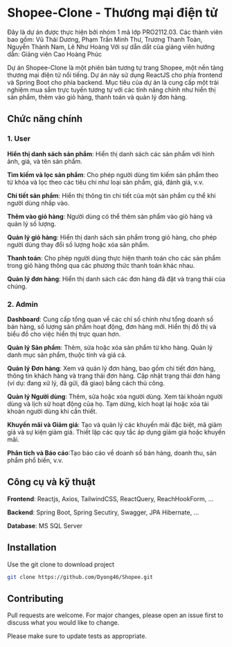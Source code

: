 # Shopee-Clone - Thương mại điện tử

Đây là dự án được thực hiện bởi nhóm 1 mã lớp PRO2112.03.
Các thành viên bao gồm: Vũ Thái Dương, Phạm Trần Minh Thư, Trương Thanh Toàn, Nguyễn Thành Nam, Lê Như Hoàng
Với sự dẫn dắt của giảng viên hướng dẫn: Giảng viên Cao Hoàng Phúc

Dự án Shopee-Clone là một phiên bản tương tự trang Shopee, một nền tảng thương mại điện tử nổi tiếng. Dự án này sử dụng ReactJS cho phía frontend và Spring Boot cho phía backend. Mục tiêu của dự án là cung cấp một trải nghiệm mua sắm trực tuyến tương tự với các tính năng chính như hiển thị sản phẩm, thêm vào giỏ hàng, thanh toán và quản lý đơn hàng.

## Chức năng chính

### 1. User

**Hiển thị danh sách sản phẩm**: Hiển thị danh sách các sản phẩm với hình ảnh, giá, và tên sản phẩm.

**Tìm kiếm và lọc sản phẩm**: Cho phép người dùng tìm kiếm sản phẩm theo từ khóa và lọc theo các tiêu chí như loại sản phẩm, giá, đánh giá, v.v.

**Chi tiết sản phẩm**: Hiển thị thông tin chi tiết của một sản phẩm cụ thể khi người dùng nhấp vào.

**Thêm vào giỏ hàng**: Người dùng có thể thêm sản phẩm vào giỏ hàng và quản lý số lượng.

**Quản lý giỏ hàng**: Hiển thị danh sách sản phẩm trong giỏ hàng, cho phép người dùng thay đổi số lượng hoặc xóa sản phẩm.

**Thanh toán**: Cho phép người dùng thực hiện thanh toán cho các sản phẩm trong giỏ hàng thông qua các phương thức thanh toán khác nhau.

**Quản lý đơn hàng**: Hiển thị danh sách các đơn hàng đã đặt và trạng thái của chúng.

### 2. Admin

**Dashboard**: Cung cấp tổng quan về các chỉ số chính như tổng doanh số bán hàng, số lượng sản phẩm hoạt động, đơn hàng mới. Hiển thị đồ thị và biểu đồ cho việc hiển thị trực quan hơn.

**Quản lý Sản phẩm**: Thêm, sửa hoặc xóa sản phẩm từ kho hàng. Quản lý danh mục sản phẩm, thuộc tính và giá cả.

**Quản lý Đơn hàng**: Xem và quản lý đơn hàng, bao gồm chi tiết đơn hàng, thông tin khách hàng và trạng thái đơn hàng. Cập nhật trạng thái đơn hàng (ví dụ: đang xử lý, đã gửi, đã giao) bằng cách thủ công.

**Quản lý Người dùng**: Thêm, sửa hoặc xóa người dùng. Xem tài khoản người dùng và lịch sử hoạt động của họ. Tạm dừng, kích hoạt lại hoặc xóa tài khoản người dùng khi cần thiết.

**Khuyến mãi và Giảm giá**: Tạo và quản lý các khuyến mãi đặc biệt, mã giảm giá và sự kiện giảm giá. Thiết lập các quy tắc áp dụng giảm giá hoặc khuyến mãi.

**Phân tích và Báo cáo**:Tạo báo cáo về doanh số bán hàng, doanh thu, sản phẩm phổ biến, v.v.

## Công cụ và kỹ thuật

**Frontend**: Reactjs, Axios, TailwindCSS, ReactQuery, ReachHookForm, ...

**Backend**: Spring Boot, Spring Secutiry, Swagger, JPA Hibernate, ...

**Database**: MS SQL Server

## Installation

Use the git clone to download project

```bash
git clone https://github.com/Dyong46/Shopee.git
```

## Contributing

Pull requests are welcome. For major changes, please open an issue first
to discuss what you would like to change.

Please make sure to update tests as appropriate.
